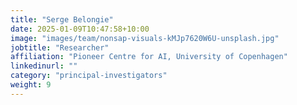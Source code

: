 ```yaml
---
title: "Serge Belongie"
date: 2025-01-09T10:47:58+10:00
image: "images/team/nonsap-visuals-kMJp7620W6U-unsplash.jpg"
jobtitle: "Researcher"
affiliation: "Pioneer Centre for AI, University of Copenhagen"
linkedinurl: ""
category: "principal-investigators"
weight: 9
---
```

